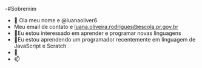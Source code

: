 -#Sobremim
- 👋 Ola meu nome e @luanaoliver6
-  Meu email de contato e luana.oliveira.rodrigues@escola.pr.gov.br
- 👀Eu estou interessado em aprender e programar novas linguagens 
- 🌱Eu estou aprendendo um programador recentemente em linguagem de JavaScript e Scratch
- 💞️
- 📫 

<!---
luanaoliver6/luanaoliver6 is a ✨ special ✨ repository because its `README.md` (this file) appears on your GitHub profile.
You can click the Preview link to take a look at your changes.
--->
